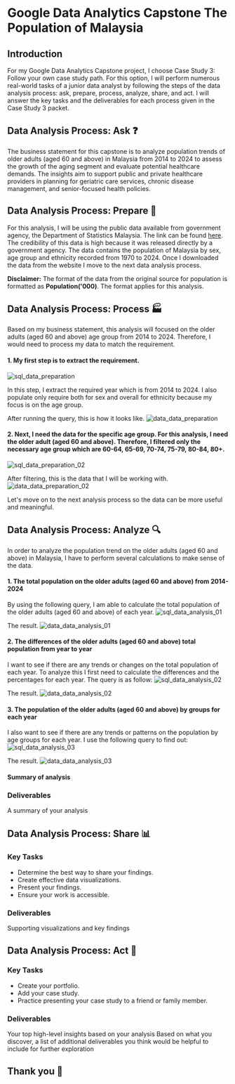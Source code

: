 # Google Data Analytics Capstone The Population of Malaysia
## Introduction
For my Google Data Analytics Capstone project, I choose Case Study 3: Follow your own case study path. For this option, I will perform numerous real-world tasks of a junior data analyst by following the steps of the data analysis process: ask, prepare, process, analyze, share, and act. I will answer the key tasks and the deliverables for each process given in the Case Study 3 packet.

## Data Analysis Process: Ask :question:
The business statement for this capstone is to analyze population trends of older adults (aged 60 and above) in Malaysia from 2014 to 2024 to assess the growth of the aging segment and evaluate potential healthcare demands. The insights aim to support public and private healthcare providers in planning for geriatric care services, chronic disease management, and senior-focused health policies.

## Data Analysis Process: Prepare :construction_worker:
For this analysis, I will be using the public data available from government agency, the Department of Statistics Malaysia. The link can be found [here](https://open.dosm.gov.my/data-catalogue/population_malaysia). The credibility of this data is high because it was released directly by a government agency. The data contains the population of Malaysia by sex, age group and ethnicity recorded from 1970 to 2024. Once I downloaded the data from the website I move to the next data analysis process.

**Disclaimer:** The format of the data from the original source for population is formatted as **Population('000)**. The format applies for this analysis.

## Data Analysis Process: Process :factory:

Based on my business statement, this analysis will focused on the older adults (aged 60 and above) age group from 2014 to 2024. Therefore, I would need to process my data to match the requirement.

#### 1. My first step is to extract the requirement.
![sql_data_preparation](https://github.com/user-attachments/assets/68aba32b-bada-4a03-b12e-537086289abb)

In this step, I extract the required year which is from 2014 to 2024. I also populate only require both for sex and overall for ethnicity because my focus is on the age group.

After running the query, this is how it looks like.
![data_data_preparation](https://github.com/user-attachments/assets/c12e8fae-801d-49ff-ba5a-d22a6a3c2048)

#### 2. Next, I need the data for the specific age group. For this analysis, I need the older adult (aged 60 and above). Therefore, I filtered only the necessary age group which are 60-64, 65-69, 70-74, 75-79, 80-84, 80+.
![sql_data_preparation_02](https://github.com/user-attachments/assets/5c4ff01e-a790-4724-a6c0-2f13e6a2a94f)

After filtering, this is the data that I will be working with.
![data_data_preparation_02](https://github.com/user-attachments/assets/3140aa0c-7ad3-4168-84dc-6a35c96555f0)

Let's move on to the next analysis process so the data can be more useful and meaningful.

## Data Analysis Process: Analyze :mag:

In order to analyze the population trend on the older adults (aged 60 and above) in Malaysia, I have to perform several calculations to make sense of the data.

#### 1. The total population on the older adults (aged 60 and above) from 2014-2024
By using the following query, I am able to calculate the total population of the older adults (aged 60 and above) of each year.
![sql_data_analysis_01](https://github.com/user-attachments/assets/395dcb0e-079a-472a-bb17-2fa55825bd6a)

The result.
![data_data_analysis_01](https://github.com/user-attachments/assets/35dc6d53-1559-4b0b-8b4b-a2c5c15c4bb4)

#### 2. The differences of the older adults (aged 60 and above) total population from year to year
I want to see if there are any trends or changes on the total population of each year. To analyze this I first need to calculate the differences and the percentages for each year. The query is as follow:
![sql_data_analysis_02](https://github.com/user-attachments/assets/ec2cf789-b4f1-42b8-acd7-a74652dd8576)

The result.
![data_data_analysis_02](https://github.com/user-attachments/assets/18dbcfa9-981b-4601-a20e-5820d9a65c2b)

#### 3. The population of the older adults (aged 60 and above) by groups for each year
I also want to see if there are any trends or patterns on the population by age groups for each year. I use the following query to find out:
![sql_data_analysis_03](https://github.com/user-attachments/assets/be0823ce-d344-498e-994a-24594eeb3d5d)

The result.
![data_data_analysis_03](https://github.com/user-attachments/assets/f6e195cf-e384-46ec-b711-e36b14c1984e)


#### Summary of analysis


### Deliverables
A summary of your analysis

## Data Analysis Process: Share :bar_chart:
### Key Tasks
* Determine the best way to share your findings.
* Create effective data visualizations.
* Present your findings.
* Ensure your work is accessible.

### Deliverables
Supporting visualizations and key findings

## Data Analysis Process: Act :rocket:
### Key Tasks
* Create your portfolio.
* Add your case study.
* Practice presenting your case study to a friend or family member.

### Deliverables
Your top high-level insights based on your analysis
Based on what you discover, a list of additional deliverables you think would be helpful to include for further exploration

## Thank you :pray:
